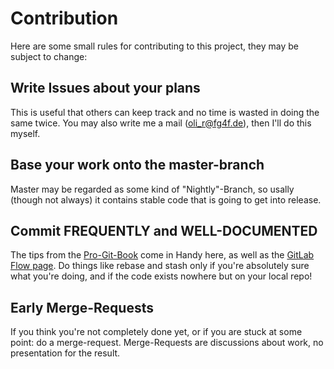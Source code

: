 # Contribution

Here are some small rules for contributing to this project, they may be
subject to change:

## Write Issues about your plans

This is useful that others can keep track and no time is wasted in doing the same twice. You may also write me a mail (oli_r@fg4f.de), then I'll do this myself.

## Base your work onto the master-branch

Master may be regarded as some kind of "Nightly"-Branch, so usally (though not always) it contains stable code that is going to get into release.

## Commit FREQUENTLY and WELL-DOCUMENTED

The tips from the [Pro-Git-Book][1] come in Handy here, as well as the [GitLab Flow page][2].
Do things like rebase and stash only if you're absolutely sure what you're doing, and if the code exists nowhere but on your local repo!

## Early Merge-Requests
If you think you're not completely done yet, or if you are stuck at some point: do a merge-request. Merge-Requests are discussions about work, no presentation for the result.

[1]: http://www.git-scm.com/book/en/v2
[2]: https://about.gitlab.com/2014/09/29/gitlab-flow/